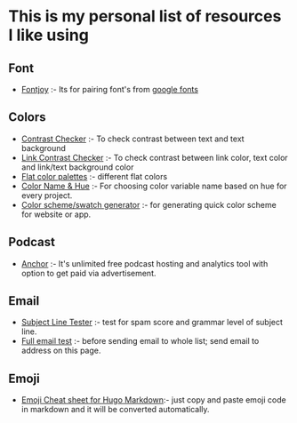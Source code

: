 # This is my personal list of resources I like using

## Font 

- [Fontjoy](https://fontjoy.com/) :- Its for pairing font's from [google fonts](https://fonts.google.com/)

## Colors

- [Contrast Checker](https://webaim.org/resources/contrastchecker/) :- To check contrast between text and text background
- [Link Contrast Checker](https://webaim.org/resources/linkcontrastchecker/) :- To check contrast between link color, text color and link/text background color
- [Flat color palettes](https://flatuicolors.com/) :- different flat colors
- [Color Name & Hue](https://www.color-blindness.com/color-name-hue/) :- For choosing color variable name based on hue for every project.
- [Color scheme/swatch generator](https://coolors.co/) :- for generating quick color scheme for website or app.

## Podcast

- [Anchor](https://anchor.fm/) :- It's unlimited free podcast hosting and analytics tool with option to get paid via advertisement. 

## Email

- [Subject Line Tester](https://sendcheckit.com/email-subject-line-tester) :- test for spam score and grammar level of subject line.
- [Full email test](https://www.mail-tester.com/) :- before sending email to whole list; send email to address on this page.

## Emoji

- [Emoji Cheat sheet for Hugo Markdown](https://www.webfx.com/tools/emoji-cheat-sheet/):- just copy and paste emoji code in markdown and it will be converted automatically.